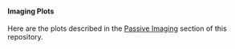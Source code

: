 #### Imaging Plots

Here are the plots described in the [Passive Imaging](https://github.com/Ekaterina-Koulakova/Single-Glomerular-Stimulation/tree/main/Methods/Passive_Imaging) section of this repository.
